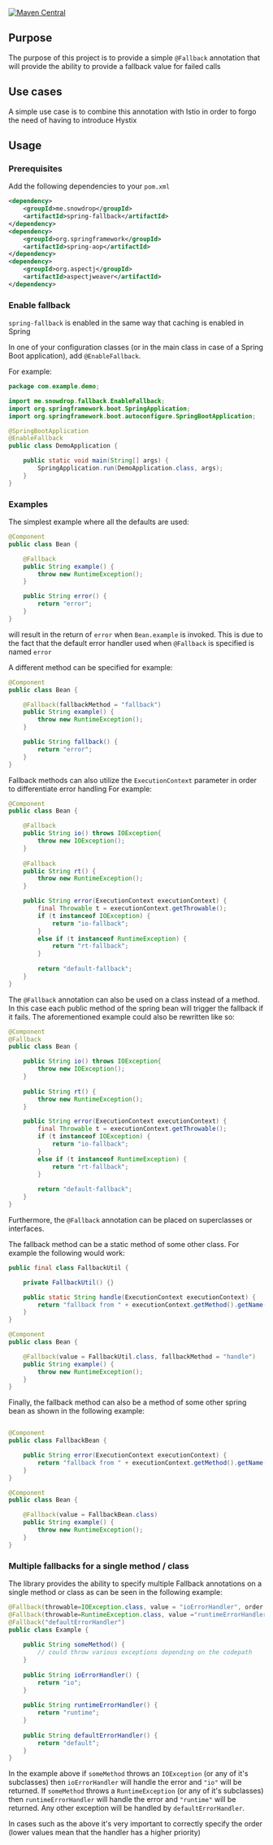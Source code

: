 [![Maven Central](https://img.shields.io/maven-central/v/me.snowdrop/spring-fallback.svg)](https://mvnrepository.com/artifact/me.snowdrop/spring-fallback)

## Purpose

The purpose of this project is to provide a simple `@Fallback` annotation that will provide
the ability to provide a fallback value for failed calls

## Use cases

A simple use case is to combine this annotation with Istio in order to forgo the need of having to introduce Hystix

## Usage

### Prerequisites

Add the following dependencies to your `pom.xml` 

```xml
<dependency>
    <groupId>me.snowdrop</groupId>
    <artifactId>spring-fallback</artifactId>
</dependency>
<dependency>
    <groupId>org.springframework</groupId>
    <artifactId>spring-aop</artifactId>
</dependency>
<dependency>
    <groupId>org.aspectj</groupId>
    <artifactId>aspectjweaver</artifactId>
</dependency>
```

### Enable fallback

`spring-fallback` is enabled in the same way that caching is enabled in Spring

In one of your configuration classes (or in the main class in case of a Spring Boot application), add `@EnableFallback`.

For example:

```java
package com.example.demo;

import me.snowdrop.fallback.EnableFallback;
import org.springframework.boot.SpringApplication;
import org.springframework.boot.autoconfigure.SpringBootApplication;

@SpringBootApplication
@EnableFallback
public class DemoApplication {

	public static void main(String[] args) {
		SpringApplication.run(DemoApplication.class, args);
	}
}
```

### Examples

The simplest example where all the defaults are used:

```java
@Component
public class Bean {

    @Fallback
    public String example() {
        throw new RuntimeException();
    }

    public String error() {
        return "error";
    }
}
```

will result in the return of `error` when `Bean.example` is invoked.
This is due to the fact that the default error handler used when `@Fallback` is specified is named `error`

A different method can be specified for example:

```java
@Component
public class Bean {

    @Fallback(fallbackMethod = "fallback")
    public String example() {
        throw new RuntimeException();
    }

    public String fallback() {
        return "error";
    }
} 
```

Fallback methods can also utilize the `ExecutionContext` parameter in order to differentiate error handling
For example:

```java
@Component
public class Bean {

    @Fallback
    public String io() throws IOException{
        throw new IOException();
    }
    
    @Fallback
    public String rt() {
        throw new RuntimeException();
    }    

    public String error(ExecutionContext executionContext) {
        final Throwable t = executionContext.getThrowable();
        if (t instanceof IOException) {
            return "io-fallback";
        }
        else if (t instanceof RuntimeException) {
            return "rt-fallback";
        }
        
        return "default-fallback";
    }
}
```

The `@Fallback` annotation can also be used on a class instead of a method.
In this case each public method of the spring bean will trigger the fallback if it fails.
The aforementioned example could also be rewritten like so:

```java
@Component
@Fallback
public class Bean {

    public String io() throws IOException{
        throw new IOException();
    }
    
    public String rt() {
        throw new RuntimeException();
    }    

    public String error(ExecutionContext executionContext) {
        final Throwable t = executionContext.getThrowable();
        if (t instanceof IOException) {
            return "io-fallback";
        }
        else if (t instanceof RuntimeException) {
            return "rt-fallback";
        }
        
        return "default-fallback";
    }
}
```   

Furthermore, the `@Fallback` annotation can be placed on superclasses or interfaces.

The fallback method can be a static method of some other class. For example the following would work:

```java
public final class FallbackUtil {

    private FallbackUtil() {}

    public static String handle(ExecutionContext executionContext) {
        return "fallback from " + executionContext.getMethod().getName();
    }
}

@Component
public class Bean {

    @Fallback(value = FallbackUtil.class, fallbackMethod = "handle")
    public String example() {
        throw new RuntimeException();
    }
} 
```

Finally, the fallback method can also be a method of some other spring bean as shown in the following example:

```java

@Component
public class FallbackBean {

    public String error(ExecutionContext executionContext) {
        return "fallback from " + executionContext.getMethod().getName();
    }
}

@Component
public class Bean {

    @Fallback(value = FallbackBean.class)
    public String example() {
        throw new RuntimeException();
    }
} 
```

### Multiple fallbacks for a single method / class

The library provides the ability to specify multiple Fallback annotations on a single method or class
as can be seen in the following example:

```java
@Fallback(throwable=IOException.class, value = "ioErrorHandler", order = Integer.MIN_VALUE)
@Fallback(throwable=RuntimeException.class, value ="runtimeErrorHandler", order = Integer.MIN_VALUE)
@Fallback("defaultErrorHandler")
public class Example {
    
    public String someMethod() {
        // could throw various exceptions depending on the codepath
    }
    
    public String ioErrorHandler() {
        return "io";
    }
    
    public String runtimeErrorHandler() {
        return "runtime";
    }
    
    public String defaultErrorHandler() {
        return "default";
    }    
}
```

In the example above if `someMethod` throws an `IOException` (or any of it's subclasses)
then `ioErrorHandler` will handle the error and `"io"` will be returned.
If `someMethod` throws a `RuntimeException` (or any of it's subclasses)
then `runtimeErrorHandler` will handle the error and `"runtime"` will be returned.
Any other exception will be handled by `defaultErrorHandler`.

In cases such as the above it's very important to correctly specify the order (lower values mean that the handler has a higher priority)
